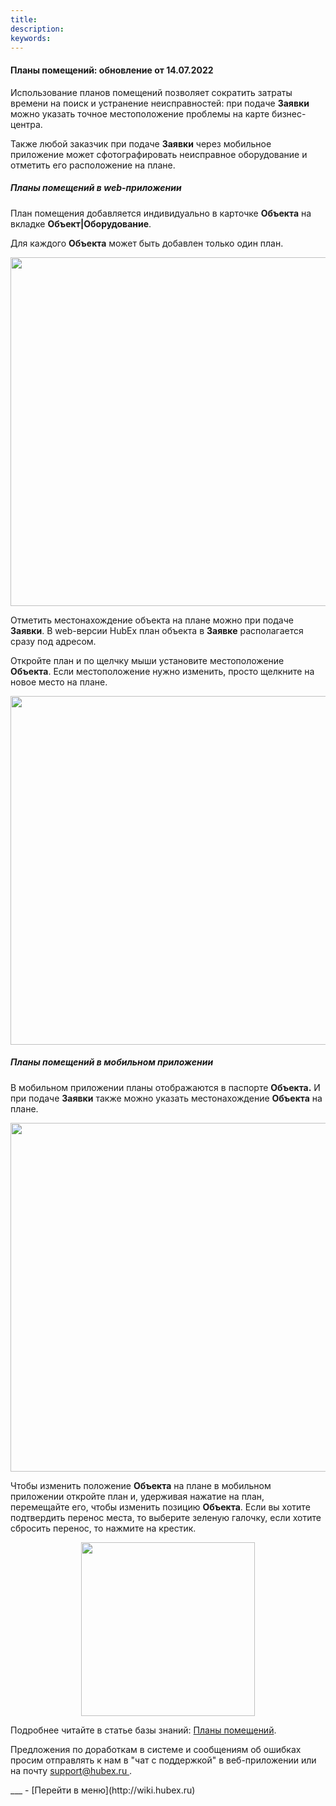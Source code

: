 ```yaml
---
title: 
description: 
keywords: 
---
```


#### Планы помещений: обновление от 14.07.2022
<html>
<meta charset="utf-8">

</html>
<body>

<p>Использование планов помещений позволяет сократить затраты времени на поиск и устранение неисправностей: при подаче <strong>Заявки</strong> можно указать точное местоположение проблемы на карте бизнес-центра.&nbsp;</p>
<p>Также любой заказчик при подаче <strong>Заявки</strong> через мобильное приложение может сфотографировать неисправное оборудование и отметить его расположение на плане.</p>
<h5>Планы помещений в web-приложении</h5>
<p>План помещения добавляется индивидуально в карточке <strong>Объекта</strong> на вкладке <strong>Объект|Оборудование</strong>.</p>
<p>Для каждого <strong>Объекта</strong> может быть добавлен только один план.</p>
<div><img style="margin: 0 auto; display: block; max-width: 100%;" src="https://i.ibb.co/9qwtx1d/Object.jpg" width="558" height="auto" /></div>
<p>Отметить местонахождение объекта на плане можно при подаче <strong>Заявки</strong>. В web-версии HubEx план объекта в <strong>Заявке</strong> располагается сразу под адресом.</p>
<p>Откройте план и по щелчку мыши установите местоположение <strong>Объекта</strong>. Если местоположение нужно изменить, просто щелкните на новое место на плане.</p>
<div><img style="margin: 0 auto; display: block; max-width: 100%;" src="https://i.ibb.co/Jm6qH8y/Plan.png" width="558" height="auto" /></div>
<h5>Планы помещений в мобильном приложении</h5>
<p>В мобильном приложении планы отображаются в паспорте <strong>Объекта.</strong> И при подаче <strong>Заявки</strong> также можно указать местонахождение <strong>Объекта</strong> на плане.&nbsp;</p>
<div><img style="margin: 0 auto; display: block; max-width: 100%;" src="https://i.ibb.co/Y2fscJP/MobNEW.jpg" width="558" height="auto" /></div>
<p>Чтобы изменить положение <strong>Объекта</strong> на плане в мобильном приложении откройте план и, удерживая нажатие на план, перемещайте его, чтобы изменить позицию <strong>Объекта</strong>. Если вы хотите подтвердить перенос места, то выберите зеленую галочку, если хотите сбросить перенос, то нажмите на крестик.</p>
<div><img style="margin: 0 auto; display: block; max-width: 100%;" src="https://i.ibb.co/BcW8sPJ/Mob3.png" width="278" height="auto" /></div>


<p>Подробнее читайте в статье базы знаний: <a href="https://wiki.hubex.ru/docs/FAQ/RU/user/FloorPlan.html">Планы помещений</a>.</p>

<p>Предложения по доработкам в системе и сообщениям об ошибках просим отправлять к нам в "чат с поддержкой" в веб-приложении или на почту <a href="mailto:support@hubex.ru" target="_blank" rel="noopener"> support@hubex.ru </a>.</p>

</body>
___
- [Перейти в меню](http://wiki.hubex.ru)
